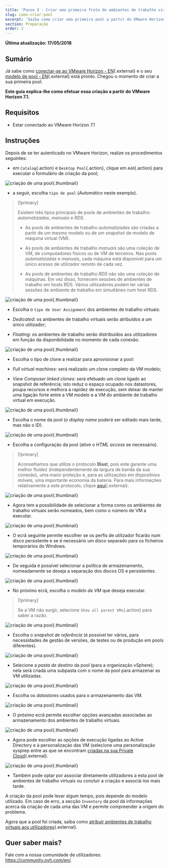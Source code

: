 ```yaml
---
title: 'Passo 3 - Criar uma primeira frota de ambientes de trabalho virtuais (ou pool)'
slug: como-criar-pool
excerpt: 'Saiba como criar uma primeira pool a partir do VMware Horizon 7.1'
section: Preparação
order: 3
---
```


**Última atualização: 17/05/2018**

## Sumário

Já sabe como [conectar-se ao VMware Horizon - EN](https://docs.ovh.com/gb/en/cloud-desktop-infrastructure/horizon-7-platform/){.external} e o seu [modelo de pool - EN](https://docs.ovh.com/gb/en/cloud-desktop-infrastructure/create-pool/){.external} está pronto. Chegou o momento de criar a sua primeira pool.

**Este guia explica-lhe como efetuar essa criação a partir do VMware Horizon 7.1.**



## Requisitos

- Estar conectado ao VMware Horizon 7.1


## Instruções

Depois de se ter autenticado no VMware Horizon, realize os procedimentos seguintes:

- em `Catalog`{.action} e `Desktop Pool`{.action}, clique em `Add`{.action} para executar o formulário de criação da pool;

![criação de uma pool](images/1200.png){.thumbnail}

- a seguir, escolha `tipo de pool` (*Automático* neste exemplo).


> [!primary]
>
> Existem três tipos principais de pools de ambientes de trabalho: *automatizadas*, *manuais* e *RDS*.
>
> - As pools de ambientes de trabalho *automatizadas* são criadas a partir de um mesmo modelo ou de um snapshot de modelo de máquina virtual (VM).
>
> - As pools de ambientes de trabalho *manuais* são uma coleção de VM, de computadores físicos ou de VM de terceiros. Nas pools *automatizadas* e *manuais*, cada máquina está disponível para um único acesso de utilizador remoto de cada vez.
>
> - As pools de ambientes de trabalho *RDS* não são uma coleção de máquinas. Em vez disso, fornecem sessões de ambientes de trabalho em hosts RDS. Vários utilizadores podem ter várias sessões de ambiente de trabalho em simultâneo num host RDS.
>


![criação de uma pool](images/1201.png){.thumbnail}

- Escolha o `tipo de User Assignment` dos ambientes de trabalho virtuais:

 - *Dedicated*: os ambientes de trabalho virtuais serão atribuídos a um único utilizador;
 - *Floating*: os ambientes de trabalho serão distribuídos aos utilizadores em função da disponibilidade no momento de cada conexão.

![criação de uma pool](images/1202.png){.thumbnail}

- Escolha o tipo de clone a realizar para aprovisionar a pool:

 - *Full virtual machines*: será realizado um clone completo da VM modelo;
 - *View Composer linked clones*: será efetuado um clone ligado ao snapshot de referência; isto reduz o espaço ocupado nos datastores, poupa recursos e melhora a rapidez de execução, sem deixar de manter uma ligação forte entre a VM modelo e a VM do ambiente de trabalho virtual em execução.

![criação de uma pool](images/1203.png){.thumbnail}

- Escolha o nome da pool (o *display name* poderá ser editado mais tarde, mas não o ID).

![criação de uma pool](images/1204.png){.thumbnail}

- Escolha a configuração da pool (ative o *HTML access* se necessário).


> [!primary]
>
> Aconselhamos que utilize o protocolo **Blast**, pois este garante uma melhor fluidez (independentemente da largura de banda da sua conexão), uma maior proteção e, para as utilizações em dispositivos móveis, uma importante economia da bateria. Para mais informações relativamente a este protocolo, clique [aqui](https://docs.vmware.com/fr/VMware-Horizon-7/7.2/com.vmware.horizon-view.installation.doc/GUID-F64BAD49-78A0-44FE-97EA-76A56FD022D6.html){.external}.
>

![criação de uma pool](images/1205.png){.thumbnail}

- Agora tem a possibilidade de selecionar a forma como os ambientes de trabalho virtuais serão nomeados, bem como o número de VM a executar.

![criação de uma pool](images/1206.png){.thumbnail}

- O ecrã seguinte permite escolher se os perfis de utilizador ficarão num disco persistente e se é necessário um disco separado para os ficheiros temporários do Windows.

![criação de uma pool](images/1207.png){.thumbnail}

- De seguida é possível selecionar a política de armazenamento, nomeadamente se deseja a separação dos discos OS e persistentes.

![criação de uma pool](images/1208.png){.thumbnail}

- No próximo ecrã, escolha o *modelo de VM* que deseja executar.

> [!primary]
>
> Se a VM não surgir, selecione `Show all parent VMs`{.action} para saber a razão.
>

![criação de uma pool](images/1209.png){.thumbnail}

- Escolha o *snapshot de referência* (é possível ter vários, para necessidades de gestão de versões, de testes ou de produção em pools diferentes).

![criação de uma pool](images/1210.png){.thumbnail}

- Selecione a *pasta de destino* da pool (para a organização vSphere); nela será criada uma subpasta com o nome da pool para armazenar as VM utilizadas.

![criação de uma pool](images/1211.png){.thumbnail}

- Escolha os *datastores* usados para o armazenamento das VM.

![criação de uma pool](images/1212.png){.thumbnail}

- O próximo ecrã permite escolher opções avançadas associadas ao armazenamento dos ambientes de trabalho virtuais.

![criação de uma pool](images/1213.png){.thumbnail}

- Agora pode escolher as opções de execução ligadas ao Active Directory e à personalização das VM (selecione uma personalização sysprep entre as que se encontram [criadas na sua Private Cloud](https://docs.ovh.com/fr/cloud-desktop-infrastructure/create-sysprep/){.external}.

![criação de uma pool](images/1214.png){.thumbnail}

- Também pode optar por associar diretamente utilizadores a esta pool de ambientes de trabalho virtuais ou concluir a criação e associá-los mais tarde.

A criação da pool pode levar algum tempo, pois depende do modelo utilizado. Em caso de erro, a secção `Inventory` da pool dá informações acerca da criação de cada uma das VM e permite compreender a origem do problema.

Agora que a pool foi criada, saiba como [atribuir ambientes de trabalho virtuais aos utilizadores](https://docs.ovh.com/fr/cloud-desktop-infrastructure/howto-create-pool/){.external}.


## Quer saber mais?

Fale com a nossa comunidade de utilizadores: <https://community.ovh.com/en/>.